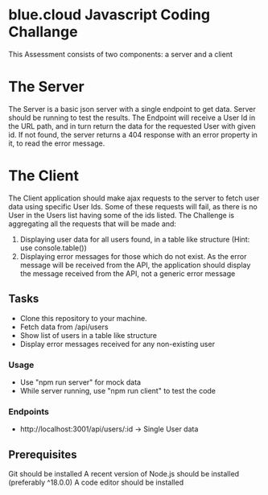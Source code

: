 # blue.cloud Javascript Coding Challange

This Assessment consists of two components: a server and a client

# The Server

The Server is a basic json server with a single endpoint to get data. Server should be running to test the results.
The Endpoint will receive a User Id in the URL path, and in turn return the data for the requested User with given id. If not found, the server returns a 404 response with an error property in it, to read the error message.

# The Client

The Client application should make ajax requests to the server to fetch user data using specific User Ids. Some of these requests will fail, as there is no User in the Users list having some of the ids listed. The Challenge is aggregating all the requests that will be made and:

1. Displaying user data for all users found, in a table like structure (Hint: use console.table())
2. Displaying error messages for those which do not exist. As the error message will be received from the API, the application should display the message received from the API, not a generic error message


## Tasks

- Clone this repository to your machine.
- Fetch data from /api/users
- Show list of users in a table like structure
- Display error messages received for any non-existing user

### Usage

- Use "npm run server" for mock data
- While server running, use "npm run client" to test the code

### Endpoints

- http://localhost:3001/api/users/:id -> Single User data

## Prerequisites

Git should be installed
A recent version of Node.js should be installed (preferably ^18.0.0)
A code editor should be installed
